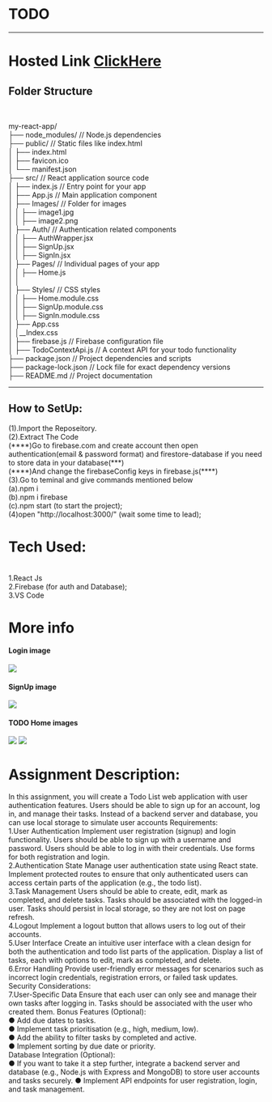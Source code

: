 <h1> TODO
</h1>
<hr/>
<h1>Hosted Link <a href="https://todo-competishun-one.vercel.app/">ClickHere</a></h1>
<h2>Folder Structure</h2> <br/>

my-react-app/  <br/>
  ├── node_modules/       // Node.js dependencies<br/>
  ├── public/            // Static files like index.html<br/>
  │   ├── index.html<br/>
  │   ├── favicon.ico<br/>
  │   └── manifest.json<br/>
  ├── src/               // React application source code<br/>
  │   ├── index.js       // Entry point for your app<br/>
  │   ├── App.js         // Main application component<br/>
  │   ├── Images/        // Folder for images<br/>
  │   │   ├── image1.jpg<br/>
  │   │   ├── image2.png<br/>
  │   ├── Auth/          // Authentication related components<br/>
  │   │   ├── AuthWrapper.jsx    <br/>
  │   │   ├── SignUp.jsx <br/>
  │   │   ├── SignIn.jsx <br/>
  │   ├── Pages/         // Individual pages of your app <br/>
  │   │   ├── Home.js <br/>
  │   │   <br/>
  │   ├── Styles/        // CSS  styles <br/>
  │   │   ├── Home.module.css <br/>
  │   │   ├── SignUp.module.css <br/>
  │   │   ├── SignIn.module.css <br/>
  │   ├── App.css                <br/>
  │   │__Index.css                    <br/>
  │   ├── firebase.js    // Firebase configuration file <br/>
  │   ├── TodoContextApi.js  // A context API for your todo functionality  <br/>
  ├── package.json       // Project dependencies and scripts       <br/>
  ├── package-lock.json  // Lock file for exact dependency versions <br/>
  ├── README.md          // Project documentation <br/>

  <hr/>
<h2>How to SetUp:</h2>
  (1).Import the Reposeitory. <br/>
    (2).Extract The Code <br/>
    (****)Go to firebase.com and create account then open authentication(email & password format) and firestore-database if you need to store data in your database(***) <br/>
    (****)And change the firebaseConfig keys in firebase.js(****) <br/>
    (3).Go to teminal and give commands mentioned below <br/>
        (a).npm i <br/>
        (b).npm i firebase <br/>
        (c).npm start (to start the project); <br/>
    (4)open "http://localhost:3000/" (wait some time to lead); <br/>
<h1>Tech Used:</h1> <br/>
1.React Js  <br/>
2.Firebase (for auth and Database); <br/>
3.VS Code         <br/>


<h1>More info</h1>
<div>
  <h4>Login image</h4>
  <img src="https://github.com/CheemaMahesh/Todo-Competishun/assets/124231713/afae13e1-44ec-41b0-9258-c3ecdb872bfb"/>
  <br/>
  <h4>SignUp image</h4>
  <img src="https://github.com/CheemaMahesh/Todo-Competishun/assets/124231713/e2ebe6d1-f630-4be6-aab4-352f28781b7d"/>
  <h4>TODO Home images</h4>
  <img src="https://github.com/CheemaMahesh/Todo-Competishun/assets/124231713/a712fd5c-953e-4b5d-8014-edb37e9dcbdb"/>
  <img src="https://github.com/CheemaMahesh/Todo-Competishun/assets/124231713/ddd85d98-0f4f-4635-85b9-8abaeb4e0f88"/>


</div>
<h1>Assignment Description: </h1>
In this assignment, you will create a Todo List web application with user authentication features. Users should be able to sign up for an account, log in, and manage their tasks. Instead of a backend server and database, you can use local storage to simulate user accounts 
Requirements: <br/>
1.User Authentication 
Implement user registration (signup) and login functionality. 
Users should be able to sign up with a username and password. 
Users should be able to log in with their credentials. 
Use forms for both registration and login.
<br/> 
2.Authentication State 
Manage user authentication state using React state. 
Implement protected routes to ensure that only authenticated users can access certain parts of the application (e.g., the todo list). <br/>
3.Task Management 
Users should be able to create, edit, mark as completed, and delete tasks. Tasks should be associated with the logged-in user. 
Tasks should persist in local storage, so they are not lost on page refresh. <br/>
4.Logout 
Implement a logout button that allows users to log out of their accounts. <br/>
5.User Interface 
Create an intuitive user interface with a clean design for both the authentication and todo list parts of the application. 
Display a list of tasks, each with options to edit, mark as completed, and delete. <br/>
6.Error Handling 
Provide user-friendly error messages for scenarios such as incorrect login credentials, registration errors, or failed task updates. 
Security Considerations: <br/>
7.User-Specific Data 
Ensure that each user can only see and manage their own tasks after logging in. Tasks should be associated with the user who created them.
Bonus Features (Optional): <br/>
● Add due dates to tasks. <br/>
● Implement task prioritisation (e.g., high, medium, low).  <br/>
● Add the ability to filter tasks by completed and active.  <br/>
● Implement sorting by due date or priority.  <br/>
Database Integration (Optional):  <br/>
● If you want to take it a step further, integrate a backend server and database (e.g., Node.js with Express and MongoDB) to store user accounts and tasks securely. ● Implement API endpoints for user registration, login, and task management. 


